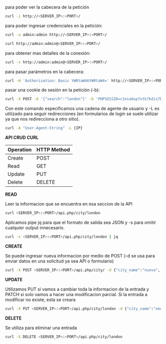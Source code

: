 
para poder ver la cabecera de la petición
```bash
curl -i http://<SERVER_IP>:<PORT>/
```

para poder ingresar credenciales en la petición:
```bash
curl -u admin:admin http://<SERVER_IP>:<PORT>/
```

```bash
curl http://admin:admin@<SERVER_IP>:<PORT>/
```

para obtener mas detalles de la conexión:
```bash
curl -v http://admin:admin@<SERVER_IP>:<PORT>/
```

para pasar parámetros en la cabecera:
```bash
curl -H 'Authorization: Basic YWRtaW46YWRtaW4=' http://<SERVER_IP>:<PORT>/
```

pasar una cookie de sesión en la petición (-b):
```bash
curl -X POST -d '{"search":"london"}' -b 'PHPSESSID=c1nsa6op7vtk7kdis7bcnbadf1' -H 'Content-Type: application/json' http://<SERVER_IP>:<PORT>/search.php
```

Con este comando especificamos una cadena de agente de usuario y -L es utilizado para seguir redirecciones (en formularios de login se suele utilizar ya que nos redirecciona a otro sitio).
```bash
curl -A "User-Agent-String" -L {IP}
```

<b>API CRUD CURL</b>

| Operation | HTTP Method |
| --------- | ----------- |
| Create    | POST        |
| Read      | GET         |
| Update    | PUT         |
| Delete    | DELETE      |

**READ**

Leer la informacion que se encuentra en esa seccion de la API
```bash
curl <SERVER_IP>:<PORT>/api.php/city/london
```

Aplicamos pipe jq para que el formato de salida sea JSON y -s para omitir cualquier output innecesario.
```bash
curl -s <SERVER_IP>:<PORT>/api.php/city/london | jq
```


**CREATE**

Se puede ingresar nueva informacion por medio de POST (-d se usa para enviar datos en una solicitud ya sea API o formulario)
```bash
curl -X POST <SERVER_IP>:<PORT>/api.php/city/ -d {"city_name":"nueva", "country_name":"nuevo"} -H 'Content-Type: application/json' 
```

**UPDATE**

Utilizamos PUT si vamos a cambiar toda la informacion de la entrada y PATCH si solo vamos a hacer una modificacion parcial. Si la entrada a modificar no existe, esta se creara
```bash
curl -X PUT <SERVER_IP>:<PORT>/api.php/city/london -d {"city_name":"new_london", "country_name":"new_country"} -H 'Content-Type: application/json' 
```

**DELETE**

Se utiliza para eliminar una entrada
```bash
curl -X DELETE <SERVER_IP>:<PORT>/api.php/city/london
```

